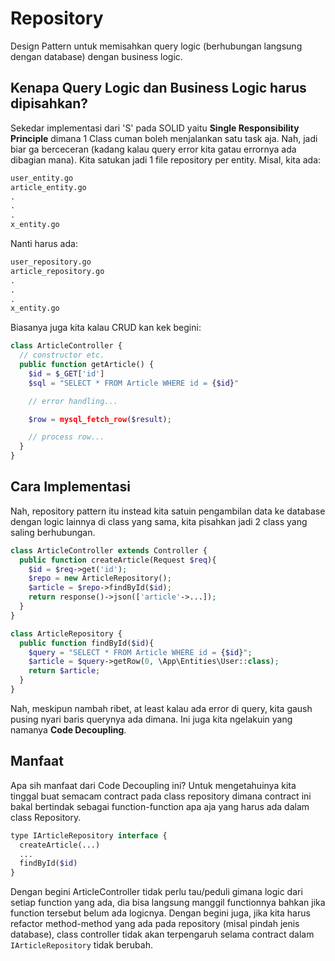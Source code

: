 # Repository

Design Pattern untuk memisahkan query logic (berhubungan langsung dengan database) dengan business logic.

## Kenapa Query Logic dan Business Logic harus dipisahkan?

Sekedar implementasi dari 'S' pada SOLID yaitu **Single Responsibility Principle** dimana 1 Class cuman boleh menjalankan satu task aja. Nah, jadi biar ga berceceran (kadang kalau query error kita gatau errornya ada dibagian mana). Kita satukan jadi 1 file repository per entity.
Misal, kita ada:
```md
user_entity.go
article_entity.go
.
.
.
x_entity.go
```
Nanti harus ada:
```md
user_repository.go
article_repository.go
.
.
.
x_entity.go
```
Biasanya juga kita kalau CRUD kan kek begini:
```php
class ArticleController {
  // constructor etc.
  public function getArticle() {
    $id = $_GET['id']
    $sql = "SELECT * FROM Article WHERE id = {$id}"

    // error handling...

    $row = mysql_fetch_row($result);

    // process row...
  }
}
```

## Cara Implementasi

Nah, repository pattern itu instead kita satuin pengambilan data ke database dengan logic lainnya di class yang sama, kita pisahkan jadi 2 class yang saling berhubungan.
```php
class ArticleController extends Controller {
  public function createArticle(Request $req){
    $id = $req->get('id');
    $repo = new ArticleRepository();
    $article = $repo->findById($id);
    return response()->json(['article'->...]);
  }
}

class ArticleRepository {
  public function findById($id){
    $query = "SELECT * FROM Article WHERE id = {$id}";
    $article = $query->getRow(0, \App\Entities\User::class);
    return $article;
  }
}
```
Nah, meskipun nambah ribet, at least kalau ada error di query, kita gaush pusing nyari baris querynya ada dimana. Ini juga kita ngelakuin yang namanya **Code Decoupling**.

## Manfaat

Apa sih manfaat dari Code Decoupling ini? Untuk mengetahuinya kita tinggal buat semacam contract pada class repository dimana contract ini bakal bertindak sebagai function-function apa aja yang harus ada dalam class Repository.
```php
type IArticleRepository interface {
  createArticle(...)
  ...
  findById($id)
}
```
Dengan begini ArticleController tidak perlu tau/peduli gimana logic dari setiap function yang ada, dia bisa langsung manggil functionnya bahkan jika function tersebut belum ada logicnya. Dengan begini juga, jika kita harus refactor method-method yang ada pada repository (misal pindah jenis database), class controller tidak akan terpengaruh selama contract dalam `IArticleRepository` tidak berubah.
